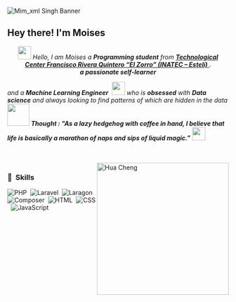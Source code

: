 ![Mim_xml Singh Banner](https://i.pinimg.com/1200x/72/16/47/7216479dc117b85a270f5e892b0f1459.jpg)

<h2>Hey there! I'm Moises</h2>

<p align="center">
  <em>
    <img src="https://media.tenor.com/4fQgj7pCztgAAAAi/kawaii-cute.gif" width="30px"> 
   Hello, I am Moises a <b>Programming student</b> from 
<a href="https://www.tecnacional.edu.ni/centro/centro-tecnologico-francisco-rivera-quintero/">
  <b>Technological Center Francisco Rivera Quintero “El Zorro” (INATEC – Estelí)</b>
</a>. <br>
<b>a passionate self-learner</b> 

and a <b>Machine Learning Engineer</b>&nbsp;
<img src="https://media.tenor.com/uUNcnHwYJQEAAAAi/running-pikachu-transparent-snivee.gif" width="30px">
who is <b>obsessed</b> with <b>Data science</b> and always looking to find patterns of which are hidden in the data
  </em> 
  <br>
  <img src="https://i.pinimg.com/originals/dc/cd/26/dccd26f18318f61ab2619c2738d3e83d.gif" width="50" /> <b><i align="center">Thought : "As a lazy hedgehog with coffee in hand, I believe that life is basically a marathon of naps and sips of liquid magic.”</i></b> <img src="https://media.tenor.com/YyVcCBs8paMAAAAi/record-player-pixel-art.gif" width="30" />
</p>
<br><br>



<img alt="Hua Cheng" width="300" heigth="400" src="https://pbs.twimg.com/media/GyL9mffWgAAk-_w?format=jpg&name=large" align="right"/>

### 🍓 &nbsp;Skills

![PHP](https://img.shields.io/badge/-PHP-05122A?style=flat&logo=php)&nbsp;
![Laravel](https://img.shields.io/badge/-Laravel-05122A?style=flat&logo=laravel&logoColor=FF2D20)&nbsp;
![Laragon](https://img.shields.io/badge/-Laragon-05122A?style=flat&logo=laragon)&nbsp;
![Composer](https://img.shields.io/badge/-Composer-05122A?style=flat&logo=composer)&nbsp;
![HTML](https://img.shields.io/badge/-HTML-05122A?style=flat&logo=HTML5)&nbsp;
![CSS](https://img.shields.io/badge/-CSS-05122A?style=flat&logo=CSS3&logoColor=1572B6)&nbsp;
![JavaScript](https://img.shields.io/badge/-JavaScript-05122A?style=flat&logo=javascript)


